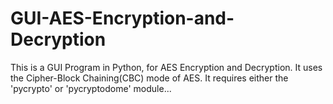 # GUI-AES-Encryption-and-Decryption
This is a GUI Program in Python, for AES Encryption and Decryption. It uses the Cipher-Block Chaining(CBC) mode of AES. It requires either the 'pycrypto' or 'pycryptodome' module...
